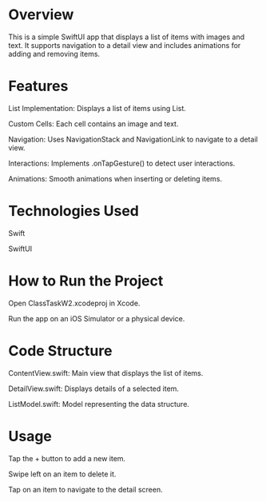 # Overview

This is a simple SwiftUI app that displays a list of items with images and text. It supports navigation to a detail view and includes animations for adding and removing items.

# Features

 List Implementation: Displays a list of items using List.

 Custom Cells: Each cell contains an image and text.

 Navigation: Uses NavigationStack and NavigationLink to navigate to a detail view.

 Interactions: Implements .onTapGesture() to detect user interactions.

 Animations: Smooth animations when inserting or deleting items.

# Technologies Used

Swift

SwiftUI

# How to Run the Project

Open ClassTaskW2.xcodeproj in Xcode.

Run the app on an iOS Simulator or a physical device.

# Code Structure

ContentView.swift: Main view that displays the list of items.

DetailView.swift: Displays details of a selected item.

ListModel.swift: Model representing the data structure.

# Usage

Tap the + button to add a new item.

Swipe left on an item to delete it.

Tap on an item to navigate to the detail screen.
